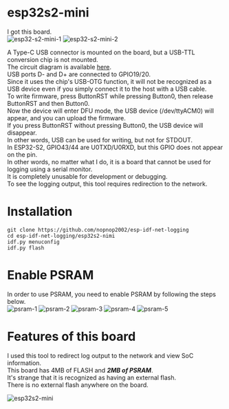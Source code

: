 # esp32s2-mini
I got this board.   
![esp32-s2-mini-1](https://github.com/nopnop2002/esp-idf-net-logging/assets/6020549/80cf2630-c50b-46fb-9af4-d5313096def3)
![esp32-s2-mini-2](https://github.com/nopnop2002/esp-idf-net-logging/assets/6020549/f67769eb-8a28-4885-a4af-dec0e009b182)

A Type-C USB connector is mounted on the board, but a USB-TTL conversion chip is not mounted.   
The circuit diagram is available [here](https://www.wemos.cc/en/latest/_static/files/sch_s2_mini_v1.0.0.pdf).   
USB ports D- and D+ are connected to GPIO19/20.   
Since it uses the chip's USB-OTG function, it will not be recognized as a USB device even if you simply connect it to the host with a USB cable.   
To write firmware, press ButtonRST while pressing Button0, then release ButtonRST and then Button0.   
Now the device will enter DFU mode, the USB device (/dev/ttyACM0) will appear, and you can upload the firmware.   
If you press ButtonRST without pressing Button0, the USB device will disappear.   
In other words, USB can be used for writing, but not for STDOUT.   
In ESP32-S2, GPIO43/44 are U0TXD/U0RXD, but this GPIO does not appear on the pin.   
In other words, no matter what I do, it is a board that cannot be used for logging using a serial monitor.   
It is completely unusable for development or debugging.   
To see the logging output, this tool requires redirection to the network.   


# Installation
```Shell
git clone https://github.com/nopnop2002/esp-idf-net-logging
cd esp-idf-net-logging/esp32s2-nimi
idf.py menuconfig
idf.py flash
```


# Enable PSRAM   
In order to use PSRAM, you need to enable PSRAM by following the steps below.   
![psram-1](https://github.com/nopnop2002/esp-idf-net-logging/assets/6020549/9feae820-609d-4955-94d0-2d7e4e5887ab)
![psram-2](https://github.com/nopnop2002/esp-idf-net-logging/assets/6020549/3b6c8c0a-380f-492e-b72a-74d408c73fb0)
![psram-3](https://github.com/nopnop2002/esp-idf-net-logging/assets/6020549/a72b8638-8de1-4c9e-b8e1-98562e2b515e)
![psram-4](https://github.com/nopnop2002/esp-idf-net-logging/assets/6020549/ae980ac1-470e-4b9d-bd2b-82ec4777f204)
![psram-5](https://github.com/nopnop2002/esp-idf-net-logging/assets/6020549/76a7a4f3-e231-4509-b997-c1d710ee7301)


# Features of this board   
I used this tool to redirect log output to the network and view SoC information.   
This board has 4MB of FLASH and ___2MB of PSRAM___.   
It's strange that it is recognized as having an external flash.   
There is no external flash anywhere on the board.   

![esp32s2-mini](https://github.com/nopnop2002/esp-idf-net-logging/assets/6020549/f36327cf-7e7b-4f1f-aa20-1eb16a0650ea)
